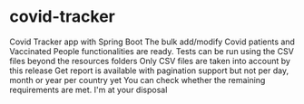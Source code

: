 # covid-tracker
 Covid Tracker app with Spring Boot
  The bulk add/modify Covid patients and Vaccinated People functionalities are ready. 
  Tests can be run using the CSV files beyond the resources folders
  Only CSV files are taken into account by this release 
  Get report is available with pagination support but not per day, month or year per country yet
  You can check whether the remaining requirements are met. I'm at your disposal
